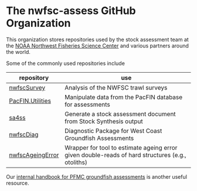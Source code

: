 # The nwfsc-assess GitHub Organization

This organization stores repositories used by the stock assessment team at the [NOAA Northwest
Fisheries Science Center](https://www.fisheries.noaa.gov/about/northwest-fisheries-science-center) and various partners around the world.

Some of the commonly used repositories include

repository | use
-- | --
[nwfscSurvey](https://github.com/nwfsc-assess/nwfscSurvey) | Analysis of the NWFSC trawl surveys
[PacFIN.Utilities](https://github.com/nwfsc-assess/PacFIN.Utilities) | Manipulate data from the PacFIN database for assessments
[sa4ss](https://github.com/nwfsc-assess/sa4ss) | Generate a stock assessment document from Stock Synthesis output
[nwfscDiag](https://github.com/nwfsc-assess/nwfscDiag) | Diagnostic Package for West Coast Groundfish Assessments
[nwfscAgeingError](https://github.com/nwfsc-assess/nwfscAgeingError) | Wrapper for tool to estimate ageing error given double-reads of hard structures (e.g., otoliths)

Our [internal handbook for PFMC groundfish assessments](https://nwfsc-assess.github.io/nwfsc_assessment_handbook/) is another useful resource. 

